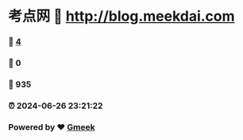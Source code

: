# 考点网 :link: http://blog.meekdai.com 
### :page_facing_up: [4](http://blog.meekdai.com/tag.html) 
### :speech_balloon: 0 
### :hibiscus: 935 
### :alarm_clock: 2024-06-26 23:21:22 
### Powered by :heart: [Gmeek](https://github.com/Meekdai/Gmeek)

